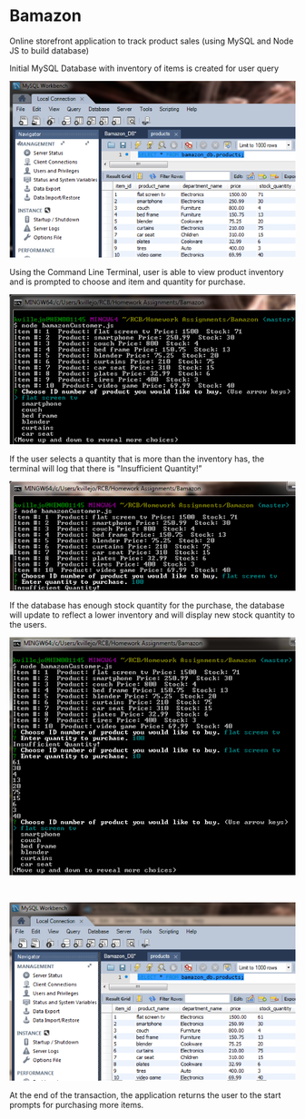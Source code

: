 # Bamazon
Online storefront application to track product sales (using MySQL and Node JS to build database)

Initial MySQL Database with inventory of items is created for user query

<p align="center">
  <img src="/images/mysqldatabase.PNG" />
</p>

Using the Command Line Terminal, user is able to view product inventory and is prompted to choose and item and quantity for purchase.

<p align="center">
  <img src="/images/bamazonintro.PNG" />
</p>

If the user selects a quantity that is more than the inventory has, the terminal will log that there is "Insufficient Quantity!”

<p align="center">
  <img src="/images/insufficient-quantity.PNG" />
</p>

If the database has enough stock quantity for the purchase, the database will update to reflect a lower inventory and will display new stock quantity to the users.

<p align="center">
  <img src="/images/bamazon-update.PNG" />
</p>

<br />

<p align="center">
  <img src="/images/mysql-update.PNG" />
</p>

At the end of the transaction, the application returns the user to the start prompts for purchasing more items.
